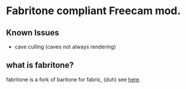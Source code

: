 # Fabritone compliant Freecam mod.

## Known Issues
* cave culling (caves not always rendering)

## what is fabritone?
fabritone is a fork of baritone for fabric, (duh) see [here](https://gitlab.com/CDAGaming/fabritone/).
